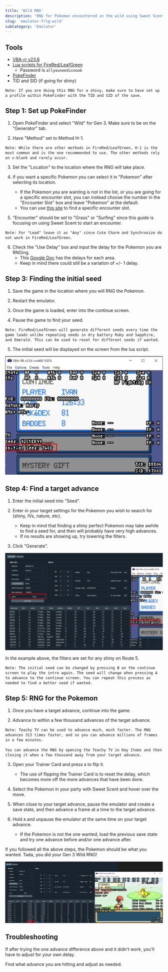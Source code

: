 ```yaml
---
title: 'Wild RNG'
description: 'RNG for Pokemon encountered in the wild using Sweet Scent in FireRed/LeafGreen'
slug: 'emulator-frlg-wild'
subCategory: 'Emulator'
---
```


## Tools

- [VBA-rr v23.6](https://code.google.com/archive/p/vba-rerecording/downloads)
- [Lua scripts for FireRed/LeafGreen](https://pokerng.forumcommunity.net/?t=56443955)
  - Password is `allyouneedisnoob`
- [PokeFinder](https://github.com/Admiral-Fish/PokeFinder/releases)
- TID and SID (if going for shiny)

```
Note: If you are doing this RNG for a shiny, make sure to have set up a profile within PokeFinder with the TID and SID of the save.
```

## Step 1: Set up PokeFinder

1. Open PokeFinder and select "Wild" for Gen 3. Make sure to be on the "Generator" tab.

2. Have "Method" set to Method H-1.

```
Note: While there are other methods in FireRed/LeafGreen, H-1 is the most common and is the one recommended to use. The other methods rely on v-blank and rarely occur.
```

3. Set the "Location" to the location where the RNG will take place.
   
4. If you want a specific Pokemon you can select it in "Pokemon" after selecting its location.
   - If the Pokemon you are wanting is not in the list, or you are going for a specific encounter slot, you can instead choose the number in the "Encounter Slot" box and leave "Pokemon" at the default.
   - You can use [this site](https://sites.google.com/site/pokemonslots/gen-iii/emerald) to find a specific encounter slot.

5. "Encounter" should be set to "Grass" or "Surfing" since this guide is focusing on using Sweet Scent to start an encounter.

```
Note: For "Lead" leave it as "Any" since Cute Charm and Synchronize do not work in FireRed/LeafGreen.
```

6. Check the "Use Delay" box and input the delay for the Pokemon you are RNGing.
   - This [Google Doc](https://docs.google.com/spreadsheets/d/1cVweVvJXCXeTZOBVKVCBbcSI46rqBXV3ahbuoSGOnzk/edit#gid=1091733147) has the delays for each area.
   - Keep in mind there could still be a variation of +/- 1 delay. 

## Step 3: Finding the initial seed

1. Save the game in the location where you will RNG the Pokemon.

2. Restart the emulator.

3. Once the game is loaded, enter into the continue screen.

4. Pause the game to find your seed.

```
Note: FireRed/LeafGreen will generate different seeds every time the game loads unlike repeating seeds in dry battery Ruby and Sapphire, and Emerald. This can be used to reset for different seeds if wanted.
```

5. The initial seed will be displayed on the screen from the lua script.

![](https://github.com/ShinySylveon04/PokemonRNGGuidesPics/blob/main/Screenshot_18.png?raw=true)

## Step 4: Find a target advance

1. Enter the initial seed into "Seed".

2. Enter in your target settings for the Pokemon you wish to search for (shiny, IVs, nature, etc).

   - Keep in mind that finding a shiny perfect Pokemon may take awhile to find a seed for, and then will probably have very high advances.
   - If no results are showing up, try lowering the filters.

3. Click "Generate".

![](https://github.com/ShinySylveon04/PokemonRNGGuidesPics/blob/main/Screenshot_20.png?raw=true)

In the example above, the filters are set for any shiny on Route 5.

```
Note: The initial seed can be changed by pressing B on the continue screen to play the intro again. The seed will change when pressing A to advance to the continue screen. You can repeat this process as needed to find a better seed if wanted.
```

## Step 5: RNG for the Pokemon

1. Once you have a target advance, continue into the game.

2. Advance to within a few thousand advances of the target advance.

```
Note: Teachy TV can be used to advance much, much faster. The RNG advances 313 times faster, and so you can advance millions of frames in a few minutes.

You can advance the RNG by opening the Teachy TV in Key Items and then closing it when a few thousand away from your target advance.
```

3. Open your Trainer Card and press `A` to flip it.

   - The use of flipping the Trainer Card is to reset the delay, which becomes more off the more advances that have been done.

4. Select the Pokemon in your party with Sweet Scent and hover over the move.

5. When close to your target advance, pause the emulator and create a save state, and then advance a frame at a time to the target advance.

6. Hold `A` and unpause the emulator at the same time on your target advance.
   - If the Pokemon is not the one wanted, load the previous save state and try one advance before and/or one advance after.

If you followed all the above steps, the Pokemon should be what you wanted. Tada, you did your Gen 3 Wild RNG!

![](https://github.com/ShinySylveon04/PokemonRNGGuidesPics/blob/main/Screenshot_21.png?raw=true)

## Troubleshooting

If after trying the one advance difference above and it didn't work, you'll have to adjust for your own delay.

Find what advance you are hitting and adjust as needed.
